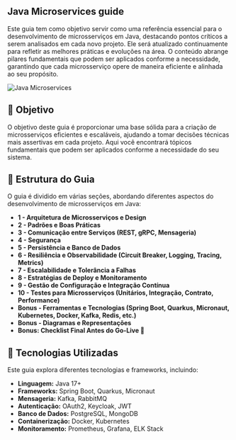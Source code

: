 ## Java Microservices guide

Este guia tem como objetivo servir como uma referência essencial para o desenvolvimento de microsserviços em Java, destacando pontos críticos a serem analisados em cada novo projeto. Ele será atualizado continuamente para refletir as melhores práticas e evoluções na área. O conteúdo abrange pilares fundamentais que podem ser aplicados conforme a necessidade, garantindo que cada microsserviço opere de maneira eficiente e alinhada ao seu propósito.


![Java Microservices](https://img.shields.io/badge/Java-Microservices-blue)

## 🎯 Objetivo

O objetivo deste guia é proporcionar uma base sólida para a criação de microsserviços eficientes e escaláveis, ajudando a tomar decisões técnicas mais assertivas em cada projeto. Aqui você encontrará tópicos fundamentais que podem ser aplicados conforme a necessidade do seu sistema.

## 📂 Estrutura do Guia

O guia é dividido em várias seções, abordando diferentes aspectos do desenvolvimento de microsserviços em Java:

- **1 - Arquitetura de Microsserviços e Design**
- **2 - Padrões e Boas Práticas**
- **3 - Comunicação entre Serviços (REST, gRPC, Mensageria)**
- **4 - Segurança**
- **5 - Persistência e Banco de Dados**
- **6 - Resiliência e Observabilidade (Circuit Breaker, Logging, Tracing, Metrics)**
- **7 - Escalabilidade e Tolerância a Falhas**
- **8 - Estratégias de Deploy e Monitoramento**
- **9 - Gestão de Configuração e Integração Contínua**
- **10 - Testes para Microsserviços (Unitários, Integração, Contrato, Performance)**
- **Bonus - Ferramentas e Tecnologias (Spring Boot, Quarkus, Micronaut, Kubernetes, Docker, Kafka, Redis, etc.)**
- **Bonus - Diagramas e Representações**
- **Bonus: Checklist Final Antes do Go-Live 🚀**

## 🚀 Tecnologias Utilizadas

Este guia explora diferentes tecnologias e frameworks, incluindo:

- **Linguagem:** Java 17+
- **Frameworks:** Spring Boot, Quarkus, Micronaut
- **Mensageria:** Kafka, RabbitMQ
- **Autenticação:** OAuth2, Keycloak, JWT
- **Banco de Dados:** PostgreSQL, MongoDB
- **Containerização:** Docker, Kubernetes
- **Monitoramento:** Prometheus, Grafana, ELK Stack
